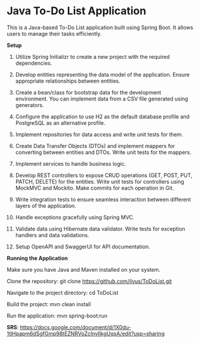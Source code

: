 
# Java To-Do List Application


This is a Java-based To-Do List application built using Spring Boot. It allows users to manage their tasks efficiently.

**Setup**

1. Utilize Spring Initializr to create a new project with the required dependencies.

2. Develop entities representing the data model of the application. Ensure appropriate relationships between entities.

3. Create a bean/class for bootstrap data for the development environment. You can implement data from a CSV file generated using generators.

4. Configure the application to use H2 as the default database profile and PostgreSQL as an alternative profile.

5. Implement repositories for data access and write unit tests for them.

6. Create Data Transfer Objects (DTOs) and implement mappers for converting between entities and DTOs. Write unit tests for the mappers.

7. Implement services to handle business logic.

8. Develop REST controllers to expose CRUD operations (GET, POST, PUT, PATCH, DELETE) for the entities. Write unit tests for controllers using MockMVC and Mockito. Make commits for each operation in Git.

9. Write integration tests to ensure seamless interaction between different layers of the application.

10. Handle exceptions gracefully using Spring MVC.

11. Validate data using Hibernate data validator. Write tests for exception handlers and data validations.

12. Setup OpenAPI and SwaggerUI for API documentation.

**Running the Application**

Make sure you have Java and Maven installed on your system.

Clone the repository: git clone https://github.com/ilvus/ToDoList.git

Navigate to the project directory: cd ToDoList

Build the project: mvn clean install

Run the application: mvn spring-boot:run


**SRS**: https://docs.google.com/document/d/1X0du-1tlHpapm6dSgfGmp98tEZNRVoZcInvIIkgUqsA/edit?usp=sharing

